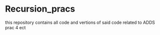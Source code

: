 # Recursion_pracs
this repository contains all code and vertions of said code related to ADDS prac 4 ect
